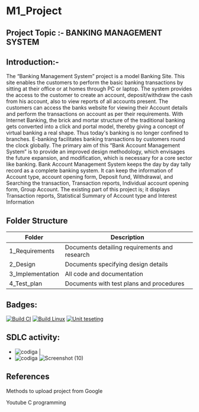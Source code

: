 # M1_Project

## Project Topic :- BANKING MANAGEMENT SYSTEM

## Introduction:-

The “Banking Management System” project is a model Banking Site. This site enables the customers to perform the basic banking transactions by sitting at their office or at homes through PC or laptop. The system provides the access to the customer to create an account, deposit/withdraw the cash from his account, also to view reports of all accounts present. The customers can access the banks website for viewing their Account details and perform the transactions on account as per their requirements. With Internet Banking, the brick and mortar structure of the traditional banking gets converted into a click and portal model, thereby giving a concept of virtual banking a real shape. Thus today's banking is no longer confined to branches. E-banking facilitates banking transactions by customers round the clock globally. The primary aim of this “Bank Account Management System” is to provide an improved design methodology, which envisages the future expansion, and modification, which is necessary for a core sector like banking.
Bank Account Management System keeps the day by day tally record as a complete banking system. It can keep the information of Account type, account opening form, Deposit fund, Withdrawal, and Searching the transaction, Transaction reports, Individual account opening form, Group Account. The existing part of this project is; it displays Transaction reports, Statistical Summary of Account type and Interest Information
 

## Folder Structure

| Folder | Description |
| --------- | ----------- |
| 1_Requirements | Documents detailing requirements and research |
| 2_Design | Documents specifying design details |
| 3_Implementation | All code and documentation |
| 4_Test_plan |	Documents with test plans and procedures |

## Badges:

[![Build CI](https://github.com/11801854/M1_Project/actions/workflows/BuildCI.yml/badge.svg)](https://github.com/11801854/M1_Project/actions/workflows/BuildCI.yml)
[![Build Linux](https://github.com/11801854/M1_Project/actions/workflows/Build%20Linux.yml/badge.svg)](https://github.com/11801854/M1_Project/actions/workflows/Build%20Linux.yml)
[![Unit teseting](https://github.com/11801854/M1_Project/actions/workflows/Unit%20testing.yml/badge.svg)](https://github.com/11801854/M1_Project/actions/workflows/Unit%20testing.yml)

## SDLC activity:
* ![codiga](https://api.codiga.io/project/32193/score/svg)                                                                  |
* ![codiga](https://api.codiga.io/project/32193/status/svg)
![Screenshot (10)](https://user-images.githubusercontent.com/62783715/160656042-9fe43dc8-8747-4c82-bbb5-2834c5aade6d.png)

## References
Methods to upload project from Google 

Youtube C programming




